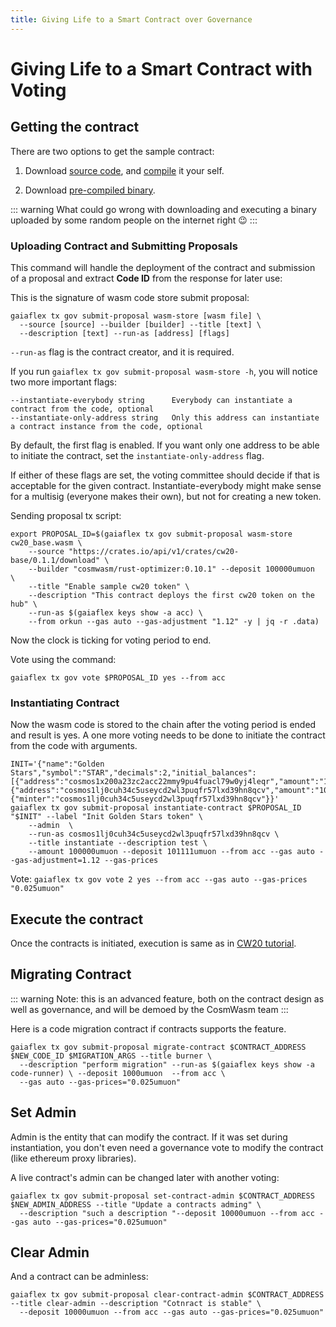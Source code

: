 ```yaml
---
title: Giving Life to a Smart Contract over Governance
---
```


# Giving Life to a Smart Contract with Voting

## Getting the contract

There are two options to get the sample contract:

1. Download [source code](https://github.com/CosmWasm/cosmwasm-plus/tree/v0.1.1/contracts/cw20-base), and [compile](./../getting-started/compile-contract.md) it your self.

2. Download [pre-compiled binary](https://github.com/CosmWasm/cosmwasm-plus/releases/download/v0.1.1/cw20_base.wasm).

::: warning
What could go wrong with
downloading and executing a binary uploaded by some random people on the internet right 😉
:::

### Uploading Contract and Submitting Proposals

This command will handle the deployment of the contract and submission of a proposal and extract **Code ID** from the
response for later use:

This is the signature of wasm code store submit proposal:

```shell
gaiaflex tx gov submit-proposal wasm-store [wasm file] \
  --source [source] --builder [builder] --title [text] \
  --description [text] --run-as [address] [flags]
```

`--run-as` flag is the contract creator, and it is required.

If you run `gaiaflex tx gov submit-proposal wasm-store -h`, you will notice two more important flags:

```shell
--instantiate-everybody string      Everybody can instantiate a contract from the code, optional
--instantiate-only-address string   Only this address can instantiate a contract instance from the code, optional
```

By default, the first flag is enabled. If you want only one address to be able to initiate the contract,
set the `instantiate-only-address` flag.

If either of these flags are set, the voting committee should decide if that is acceptable for the given contract.
Instantiate-everybody might make sense for a multisig (everyone makes their own), but not for creating a new token.

Sending proposal tx script:

```shell
export PROPOSAL_ID=$(gaiaflex tx gov submit-proposal wasm-store cw20_base.wasm \
    --source "https://crates.io/api/v1/crates/cw20-base/0.1.1/download" \
    --builder "cosmwasm/rust-optimizer:0.10.1" --deposit 100000umuon  \
    --title "Enable sample cw20 token" \
    --description "This contract deploys the first cw20 token on the hub" \
    --run-as $(gaiaflex keys show -a acc) \
    --from orkun --gas auto --gas-adjustment "1.12" -y | jq -r .data)
```

Now the clock is ticking for voting period to end.

Vote using the command:
```shell
gaiaflex tx gov vote $PROPOSAL_ID yes --from acc
```

### Instantiating Contract

Now the wasm code is stored to the chain after the voting period is ended and result is yes. A one more voting needs to be done
to initiate the contract from the code with arguments.

```shell
INIT='{"name":"Golden Stars","symbol":"STAR","decimals":2,"initial_balances":[{"address":"cosmos1x200a23zc2acc22mmy9pu4fuacl79w0yj4leqr","amount":"10000"},{"address":"cosmos1lj0cuh34c5useycd2wl3puqfr57lxd39hn8qcv","amount":"10000"}],"mint":{"minter":"cosmos1lj0cuh34c5useycd2wl3puqfr57lxd39hn8qcv"}}'
gaiaflex tx gov submit-proposal instantiate-contract $PROPOSAL_ID "$INIT" --label "Init Golden Stars token" \
    --admin  \
    --run-as cosmos1lj0cuh34c5useycd2wl3puqfr57lxd39hn8qcv \
    --title instantiate --description test \
    --amount 100000umuon --deposit 101111umuon --from acc --gas auto --gas-adjustment=1.12 --gas-prices
```

Vote: ```gaiaflex tx gov vote 2 yes --from acc --gas auto --gas-prices "0.025umuon"```

## Execute the contract

Once the contracts is initiated, execution is same as in [CW20 tutorial](../cw-plus/cw20/cw20).

## Migrating Contract

::: warning
Note: this is an advanced feature, both on the contract design as well as governance, and will be demoed by the CosmWasm team
:::

Here is a code migration contract if contracts supports the feature.

```shell
gaiaflex tx gov submit-proposal migrate-contract $CONTRACT_ADDRESS $NEW_CODE_ID $MIGRATION_ARGS --title burner \
  --description "perform migration" --run-as $(gaiaflex keys show -a code-runner) \ --deposit 1000umuon  --from acc \
  --gas auto --gas-prices="0.025umuon"
````

## Set Admin

Admin is the entity that can modify the contract. If it was set during instantiation,
you don't even need a governance vote to modify the contract (like ethereum proxy libraries).

A live contract's admin can be changed later with another voting:

```shell
gaiaflex tx gov submit-proposal set-contract-admin $CONTRACT_ADDRESS $NEW_ADMIN_ADDRESS --title "Update a contracts adming" \
  --description "such a description "--deposit 10000umuon --from acc --gas auto --gas-prices="0.025umuon"
```

## Clear Admin

And a contract can be adminless:

```shell
gaiaflex tx gov submit-proposal clear-contract-admin $CONTRACT_ADDRESS --title clear-admin --description "Cotnract is stable" \
  --deposit 10000umuon --from acc --gas auto --gas-prices="0.025umuon"
```
